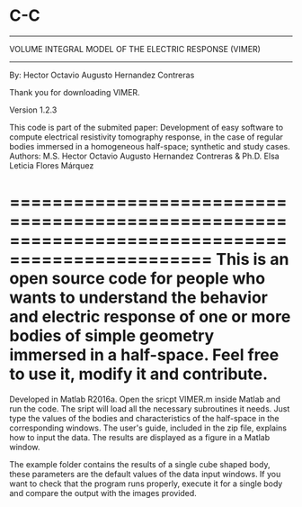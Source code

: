 # C-C
************************************************************
VOLUME INTEGRAL MODEL OF THE ELECTRIC RESPONSE (VIMER)
************************************************************
By:
Hector Octavio Augusto Hernandez Contreras

Thank you for downloading VIMER.

Version 1.2.3

This code is part of the submited paper:
Development of easy software to compute electrical resistivity tomography response, in the case of
regular bodies immersed in a homogeneous half-space; synthetic and study cases.
Authors:
M.S. Hector Octavio Augusto Hernandez Contreras & Ph.D. Elsa Leticia Flores Márquez

=================================================================================================
This is an open source code for people who wants to understand the behavior and electric response 
of one or more bodies of simple geometry immersed in a half-space. Feel free to use it, modify it
and contribute.
=================================================================================================

Developed in Matlab R2016a. Open the sricpt VIMER.m inside Matlab and run the code. The sript will
load all the necessary subroutines it needs. Just type the values of the bodies and characteristics
of the half-space in the corresponding windows. The user's guide, included in the zip file, explains
how to input the data. The results are displayed as a figure in a Matlab window.

The example folder contains the results of a single cube shaped body, these parameters are the default
values of the data input windows. If you want to check that the program runs properly, execute it for
a single body and compare the output with the images provided. 
